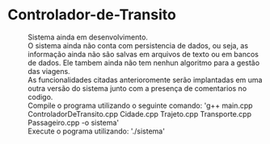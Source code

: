 # Controlador-de-Transito

 <dd>Sistema ainda em desenvolvimento.</dd>
 <dd>O sistema ainda não conta com persistencia de dados, ou seja, as informação ainda não são salvas em arquivos de texto ou em bancos de dados. Ele tambem ainda não tem nenhun algoritmo para a gestão das viagens.</dd>
 <dd>As funcionalidades citadas anterioromente serão implantadas em uma outra versão do sistema junto com a presença de comentarios no codigo.</dd>
 <dd>Compile o programa utilizando o seguinte comando: 'g++ main.cpp ControladorDeTransito.cpp Cidade.cpp Trajeto.cpp Transporte.cpp Passageiro.cpp -o sistema'</dd>
 <dd>Execute o pograma utilizando: './sistema'</dd>
